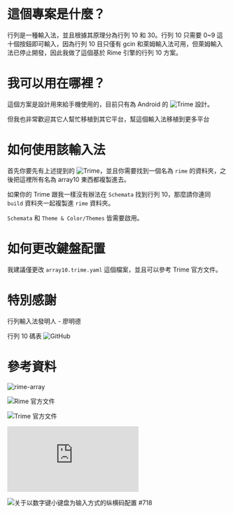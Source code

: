 # 這個專案是什麼？
行列是一種輸入法，並且根據其原理分為行列 10 和 30。行列 10 只需要 0~9 這十個按鈕即可輸入，因為行列 10 目只僅有 gcin 和萊姆輸入法可用，但萊姆輸入法已停止開發，因此我做了這個基於 Rime 引擎的行列 10 方案。

# 我可以用在哪裡？
這個方案是設計用來給手機使用的，目前只有為 Android 的 ![Trime](https://github.com/osfans/trime) 設計。

但我也非常歡迎其它人幫忙移植到其它平台，幫這個輸入法移植到更多平台

# 如何使用該輸入法
首先你要先有上述提到的 ![Trime](https://github.com/osfans/trime)，並且你需要找到一個名為 `rime` 的資料夾，之後把這裡所有名為 array10 東西都複製進去。

如果你的 Trime 跟我一樣沒有辦法在 `Schemata` 找到行列 10，那麼請你連同 `build` 資料夾一起複製進 `rime` 資料夾。

`Schemata` 和 `Theme & Color/Themes` 皆需要啟用。

# 如何更改鍵盤配置
我建議僅更改 `array10.trime.yaml` 這個檔案，並且可以參考 Trime 官方文件。

# 特別感謝
行列輸入法發明人 - 廖明德

行列 10 碼表 ![GitHub](https://github.com/gontera/array10)

# 參考資料
![rime-array](https://github.com/rime/rime-array)

![Rime 官方文件](https://github.com/rime/home/wiki/)

![Trime 官方文件](https://github.com/osfans/trime/wiki)

![Android 上的 RIME 输入法 trime 同文输入法使用](https://einverne.github.io/post/2021/04/use-trime-input-method-rime-on-android.html)

![关于以数字键小键盘为输入方式的纵横码配置 #718](https://github.com/rime/home/discussions/718)
